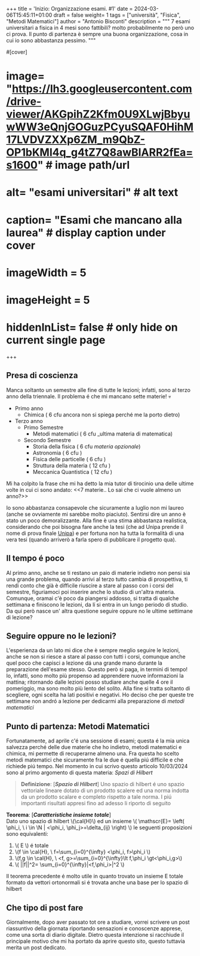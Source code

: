 +++
title = 'Inizio: Organizzazione esami. #1'
date = 2024-03-06T15:45:11+01:00
draft = false
weight= 1
tags = ["università", "Fisica", "Metodi Matematici"]
author = "Antonio Bisconti"
description = """
7 esami universitari a fisica in 4 mesi sono fattibili? molto probabilmente no però uno ci prova. Il punto 
di partenza è sempre una buona organizzazione, cosa in cui io sono abbastanza pessimo. 
"""

#[cover]
#    image= "https://lh3.googleusercontent.com/drive-viewer/AKGpihZ2Kfm0U9XLwjBbyuwWW3eQnjGOGuzPCyuSQAF0HihM17LVDVZXXp6ZM_m9QbZ-OP1bKMI4q_g4tZ7Q8awBIARR2fEa=s1600" # image path/url
#    alt= "esami universitari" # alt text
#    caption= "Esami che mancano alla laurea" # display caption under cover
#    imageWidth = 5
#    imageHeight = 5
#    hiddenInList= false # only hide on current single page
+++


## Presa di coscienza
Manca soltanto un semestre alle fine di tutte le lezioni; infatti, sono al terzo anno 
della triennale. Il problema é che mi mancano sette materie! :skull:
- Primo anno
    - Chimica ( 6 cfu ancora non si spiega perché me la porto dietro)
- Terzo anno
    - Primo Semestre
        - Metodi matematici ( 6 cfu _ultima materia di matematica)
    - Secondo Semestre
        - Storia della fisica ( 6 cfu _materia opzionale_)
        - Astronomia ( 6 cfu )
        - Fisica delle particelle ( 6 cfu )
        - Struttura della materia   ( 12 cfu )
        - Meccanica Quantistica  ( 12 cfu )


Mi ha colpito la frase che mi ha detto la mia tutor di tirocinio una delle ultime volte in cui ci sono andato:
<<7 materie.. Lo sai che ci vuole almeno un anno?>>

Io sono abbastanza consapevole che sicuramente a luglio non mi laureo (anche se ovviamente mi sarebbe molto piaciuto).
Sentirsi dire un anno è stato un poco demoralizzante. Alla fine è una stima abbastanza realistica, considerando 
che poi bisogna fare anche la tesi (che ad Unipa prende il nome di prova finale [Unipa](www.unipa.it)) e 
per fortuna non ha tutta la formalità di una vera tesi (quando  arriverò a farla spero di pubblicare il progetto qua).

## Il tempo é poco
Al primo anno, anche se ti restano un paio di materie indietro non pensi sia una grande problema,
quando arrivi al terzo tutto cambia di prospettiva, ti rendi conto che già è difficile riuscire a stare al passo 
con i corsi del semestre, figuriamoci poi inserire anche lo studio di un'altra materia. Comunque, oramai c'è poco da 
piangersi addosso, si tratta di qualche settimana e finiscono le lezioni, da lí si entra in un lungo periodo di studio.
Da qui però nasce un' altra questione seguire oppure no le ultime settimane di lezione?  


## Seguire oppure no le lezioni?
L'esperienza da un lato mi dice che è sempre meglio seguire le lezioni, anche se non si riesce a stare al passo con 
tutti i corsi, comunque anche quel poco che capisci a lezione dá una grande mano durante la preparazione dell'esame stesso.
Questo però si paga, in termini di tempo! Io, infatti, sono molto più propenso ad apprendere nuove informazioni la mattina;
ritornando dalle lezioni posso studiare anche quelle 4 ore il pomeriggio, ma sono molto più lento del solito. 
Alla fine si tratta soltanto di scegliere, ogni scelta ha lati positivi e negativi. Ho deciso che per queste tre settimane 
non andró a lezione per dedicarmi alla preparazione di _metodi matematici_

## Punto di partenza: Metodi Matematici
Fortunatamente, ad aprile c'é una sessione di esami; questa é la mia unica salvezza perché delle due 
materie che ho indietro, metodi matematici e chimica, mi permette di recuperarne almeno una. Fra questa ho scelto 
metodi matematici che sicuramente fra le due é quella piú difficile e che richiede piú tempo.
Nel momento in cui scrivo questo articolo 10/03/2024 sono al primo argomento di questa materia: _*Spazi di Hilbert*_

> **Definizione**: [_**Spazio di Hilbert**_] Uno spazio di hilbert é uno spazio vettoriale lineare dotato di un prodotto scalere ed una norma indotta da un 
prodotto scalare e completo rispetto a tale norma. I piú importanti risultati appresi fino ad adesso li riporto di seguito


 **Teorema**: [_**Caratteristiche insieme totale**_]  
Dato uno spazio  di hilbert \\\(\cal{H}\\\) ed un insieme \\\( \mathscr{E}= \left( \phi_i, \ i \in \N | <\phi_i, \phi_j>=\delta_{ij} \right) \\\) le seguenti proposizioni sono equivalenti:
1. \\\( E \\\) é totale 
2. \\\(f \in \cal{H}, \ f=\sum_{i=0}^{\infty} <\phi_i, f>\phi_i \\\)   
3. \\\(f,g  \in \cal{H}, \  <f, g>=\sum_{i=0}^{\infty}\lt f,\phi_i \gt<\phi_i,g>\\\)
4. \\\( \||f\||^2= \sum_{i=0}^{\infty}|<f,\phi_i>|^2 \\\)

Il teorema precedente é molto utile in quanto trovato un insieme E totale formato da vettori ortonormali si é trovata 
anche una base per lo spazio di hilbert 

## Che tipo di post fare
Giornalmente, dopo aver passato tot ore a studiare, vorrei scrivere un post riassuntivo della giornata riportando sensazioni 
e conoscenze apprese, come una sorta di diario digitale. Dietro questa intenzione si racchiude il principale motivo che mi 
ha portato da aprire questo sito, questo tuttavia merita un post dedicato. 